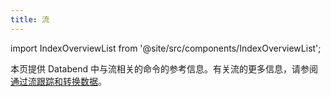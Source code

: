 ```yaml
---
title: 流
---
```

import IndexOverviewList from '@site/src/components/IndexOverviewList';

本页提供 Databend 中与流相关的命令的参考信息。有关流的更多信息，请参阅[通过流跟踪和转换数据](/guides/load-data/continuous-data-pipelines/stream)。

<IndexOverviewList />